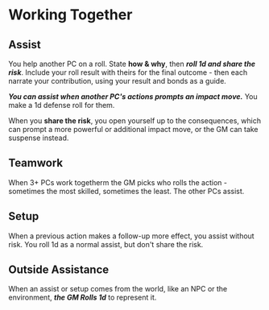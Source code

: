 # Working Together

## Assist

You help another PC on a roll. State **how & why**, then **_roll 1d and share the risk_**. Include your roll result with theirs for the final outcome - then each narrate your contribution, using your result and bonds as a guide.

**_You can assist when another PC's actions prompts an impact move._** You make a 1d defense roll for them.

When you **share the risk**, you open yourself up to the consequences, which can prompt a more powerful or additional impact move, or the GM can take suspense instead.

## Teamwork

When 3+ PCs work togetherm the GM picks who rolls the action - sometimes the most skilled, sometimes the least. The other PCs assist.

## Setup

When a previous action makes a follow-up more effect, you assist without risk. You roll 1d as a normal assist, but don't share the risk.

## Outside Assistance

When an assist or setup comes from the world, like an NPC or the environment, **_the GM Rolls 1d_** to represent it.
